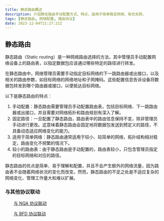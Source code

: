 ```yaml
---
title: 静态路由概述
description: 介绍静态路由手动配置方式、特点，适用于简单稳定网络，有优劣势。
tags: [静态路由, 网络配置, 路由协议]
date: 2023-12-04T21:27:21Z
---
```

## 静态路由

静态路由（Static routing）是一种网络路由选择的方法，其中管理员手动配置网络设备上的路由表，以指定数据包应该通过哪些特定的路径进行转发。

在静态路由中，网络管理员需要手动指定目标网络的下一跳路由器或出接口，以及相关的路由参数，如目标网络的网络地址和子网掩码。这些配置信息告诉设备将数据包转发到哪个路由器或接口，以便抵达目标网络。

以下是静态路由的特点：

1. 手动配置：静态路由需要管理员手动配置路由表，包括目标网络、下一跳路由器或出接口，并且需要对网络拓扑和路由规划有深入了解。
2. 固定路径：一旦配置了静态路由，路由表中的路由信息保持不变，除非管理员手动进行更改。这意味着静态路由会固定地将数据包发送到预定义的路径，不具备动态适应网络变化的能力。
3. 适用于简单网络：静态路由通常适用于较小、较简单的网络，拓扑结构相对稳定，路由变化不频繁的情况下。
4. 较小的路由表：由于静态路由是手动配置的，路由表较小，只包含管理员指定的目标网络和对应的路径。

静态路由的优点是简单、易于理解和配置，并且不会产生额外的网络流量，因为路由表不会随着网络状况的变化而改变。然而，静态路由的不足之处是不适应复杂的网络变化、管理工作量大和难以扩展。

### 与其他协议联动

　　[与 NQA 协议联动](#20231204221236-nu1g1w7)

　　[与 BFD 协议联动](#20231204224532-mswbfrh)
